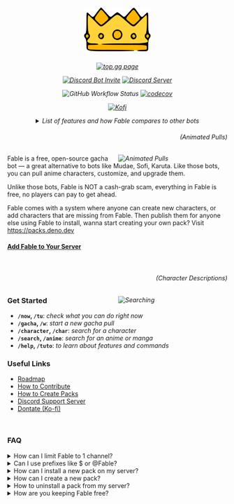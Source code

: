 <h1 align="center">
  <img height="100" src="./assets/splash.png" alt="Fable Logo">
</h1>

<i align="center">

[![top.gg page](https://top.gg/api/widget/servers/1041970851559522304.svg?noavatar=true)][topgg]

[![Discord Bot Invite](https://img.shields.io/badge/Add%20Fable%20to%20Your%20Server-blue?logo=discord&logoColor=white)][invite]
[![Discord Server](https://img.shields.io/discord/992416714497212518?label=discord%20community%20server&color=blue)][discord]

![GitHub Workflow Status](https://img.shields.io/github/actions/workflow/status/ker0olos/fable/deploy.yml?branch=main&label=tests&logo=github)
[![codecov](https://img.shields.io/codecov/c/gh/ker0olos/fable/main?token=3C7ZTHzGqC&label=codecov&logo=codecov)](https://app.codecov.io/github/ker0olos/fable)

[![Kofi](https://img.shields.io/badge/Support%20us%20on%20Ko--fi-orange?logo=ko-fi&logoColor=white)][kofi]

</i>

<i align="center">
<details><summary>List of features and how Fable compares to other bots</summary>

<p>
  <img align="left" src="https://i.imgur.com/IO91qt1.png" alt="100% FREE">
  <h4>100% FREE</h4>
  No more users paying to get ahead of you.

Fable has no in-app purchases, no premiums, and no bullshit.

</p>

<br clear="left"/>
<br clear="left"/>

<p>
  <img align="left" src="https://i.imgur.com/kUVI9s1.gif" alt="Animated Pulls">
  <h4>Animated Pulls</h4>
  Build anticipation and excitement with animated gacha pulls.
</p>

<br clear="left"/>
<br clear="left"/>

<p>
  <img align="left" src="https://i.imgur.com/B897tj4.png" alt="Merging">
  <h4>Merge</h4>
  Merge those 200 characters you have sitting in your inventory doing nothing
  to get 2 characters that you might actually like.
</p>

<br clear="left"/>
<br clear="left"/>

<p>
  <img align="left" src="https://i.imgur.com/y0PQpOj.png" alt="Stealing">
  <h4>Stealing</h4>
  When all negotiations fail, taking what you want by force is fine, right? Steal characters from that one annoying server member that refuses to trade.
</p>

<br clear="left"/>
<br clear="left"/>

<p>
  <img align="left" src="https://i.imgur.com/Kbh4IxM.png" alt="Community Packs">
  <h4>Community Packs</h4>
  As easy as installing an app on your phone, add community-made character packs to your server, <a href="https://packs.deno.dev/">or create your own.</a>
</p>

<br clear="left"/>
<br clear="left"/>

<img src="https://i.imgur.com/y5eV15M.png" alt="Fable compared to other bots">

</details>
</i>

<i>
  <h6 align="right">(Animated Pulls)</h6>
  <img align="right" width="250" src="https://user-images.githubusercontent.com/52022280/227321932-2ad8d36c-e56c-46e9-91da-161b79eeb029.gif" alt="Animated Pulls">
</i>

Fable is a free, open-source gacha bot — a great alternative to bots like Mudae,
Sofi, Karuta. Like those bots, you can pull anime characters, customize, and
upgrade them.

Unlike those bots, Fable is NOT a cash-grab scam, everything in Fable is free,
no players can pay to get ahead.

Fable comes with a system where anyone can create new characters, or add
characters that are missing from Fable. Then publish them for anyone else using
Fable to install, wanna start creating your own pack? Visit
<https://packs.deno.dev>

#### [Add Fable to Your Server][invite]

<br clear="right"/>

<i>
  <h6 align="right">(Character Descriptions)</h6>
  <img align="right" width="250" src="https://user-images.githubusercontent.com/52022280/227323628-17674f52-bb3a-460f-965a-d316cbed7932.png" alt="Searching">
</i>

### Get Started

- **`/now`, `/tu`**: _check what you can do right now_
- **`/gacha`, `/w`**: _start a new gacha pull_
- **`/character`, `/char`**: _search for a character_
- **`/search`, `/anime`**: _search for an anime or manga_
- **`/help`, `/tuto`**: _to learn about features and commands_

### Useful Links

- [Roadmap](https://github.com/ker0olos/fable/issues/1)
- [How to Contribute](https://github.com/ker0olos/fable/wiki)
- [How to Create Packs](https://packs.deno.dev)
- [Discord Support Server][discord]
- [Dontate (Ko-fi)](https://ko-fi.com/ker0olos)

<br/>

### FAQ

<details><summary>How can I limit Fable to 1 channel?</summary>
<p>

Go to **Server Settings** then **Integrations** then **Fable**\
From there you can control the permissions globally or even per command.

</p>
</details>

<details><summary>Can I use prefixes like $ or @Fable?</summary>
<p>

**No**. Fable was built from the ground up to only support slash commands,
prefixes are an entirely different thing that requires the bot to manually
monitor all incoming messages in a server. We won't add prefixes to Fable, but
you can go tell discord to add custom prefixes to "slash" commands instead of
"/" for all bots.

</p>
</details>

<details><summary>How can I install a new pack on my server?</summary>
<p>

Check the most popular packs or create your own pack at <https://packs.deno.dev>

> `Manage Server` permission is required to install packs on "your" server

</p>
</details>

<details><summary>How can I create a new pack?</summary>
<p>

It's very easy to create and update community packs, No coding required. Go to
<https://packs.deno.dev>

</p>
</details>

<details><summary>How to uninstall a pack from my server?</summary>
<p>

Use `/packs uninstall id: pack-id`.

</p>
</details>

<details><summary>How are you keeping Fable free?</summary>
<p>

We use serverless since it's cheaper and easier to maintain. Fable been getting
bigger and bigger recently and it's hard for me to keep paying the bill out of
my own pocket.

If you love Fable and want to keep it running forever, consider donating just a
single dollar, it will help a lot.

</p>
</details>

[discord]: https://discord.gg/ceKyEfhyPQ
[topgg]: https://top.gg/bot/1041970851559522304
[invite]: https://fable.deno.dev/invite
[kofi]: https://ko-fi.com/ker0olos
